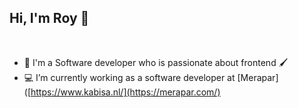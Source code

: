 ## Hi, I'm Roy 👋
<br/>

- 🔭 I'm a Software developer who is passionate about frontend 🖌️
- 💻 I’m currently working as a software developer at [Merapar]([https://www.kabisa.nl/](https://merapar.com/)
<br/>
